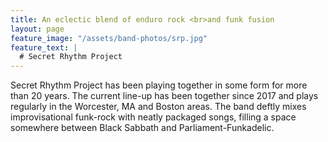 ```yaml
---
title: An eclectic blend of enduro rock <br>and funk fusion
layout: page
feature_image: "/assets/band-photos/srp.jpg"
feature_text: |
  # Secret Rhythm Project
---
```


Secret Rhythm Project has been playing together in some form for more than 20 years. The current line-up has been together since 2017 and plays regularly in the Worcester, MA and Boston areas. The band deftly mixes improvisational funk-rock with neatly packaged songs, filling a space somewhere between Black Sabbath and Parliament-Funkadelic.
